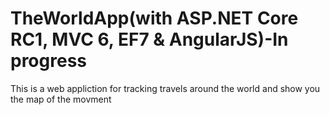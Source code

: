 # TheWorldApp(with ASP.NET Core RC1, MVC 6, EF7 & AngularJS)-In progress
This is a web appliction for tracking travels around the world and show you the map of the movment 

